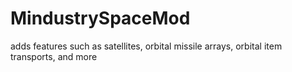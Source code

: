 # MindustrySpaceMod
adds features such as satellites,  orbital missile arrays, orbital item transports, and more
